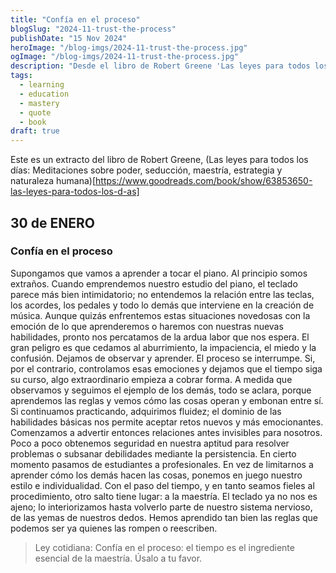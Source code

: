 ```yaml
---
title: "Confía en el proceso"
blogSlug: "2024-11-trust-the-process"
publishDate: "15 Nov 2024"
heroImage: "/blog-imgs/2024-11-trust-the-process.jpg"
ogImage: "/blog-imgs/2024-11-trust-the-process.jpg"
description: "Desde el libro de Robert Greene 'Las leyes para todos los días'. Aprender algo nuevo, como el piano, comienza con dificultad y confusión. Con práctica, se dominan las bases, surge confianza y se alcanza la maestría."
tags:
  - learning
  - education
  - mastery
  - quote
  - book
draft: true
---
```


Este es un extracto del libro de Robert Greene, (Las leyes para todos los días: Meditaciones sobre poder, seducción, maestría, estrategia y naturaleza humana)[https://www.goodreads.com/book/show/63853650-las-leyes-para-todos-los-d-as]

## 30 de ENERO

### Confía en el proceso

Supongamos que vamos a aprender a tocar el piano. Al principio somos extraños. Cuando emprendemos nuestro estudio del piano, el teclado parece más bien intimidatorio; no entendemos la relación entre las teclas, los acordes, los pedales y todo lo demás que interviene en la creación de música. Aunque quizás enfrentemos estas situaciones novedosas con la emoción de lo que aprenderemos o haremos con nuestras nuevas habilidades, pronto nos percatamos de la ardua labor que nos espera. El gran peligro es que cedamos al aburrimiento, la impaciencia, el miedo y la confusión. Dejamos de observar y aprender. El proceso se interrumpe. Si, por el contrario, controlamos esas emociones y dejamos que el tiempo siga su curso, algo extraordinario empieza a cobrar forma. A medida que observamos y seguimos el ejemplo de los demás, todo se aclara, porque aprendemos las reglas y vemos cómo las cosas operan y embonan entre sí. Si continuamos practicando, adquirimos fluidez; el dominio de las habilidades básicas nos permite aceptar retos nuevos y más emocionantes. Comenzamos a advertir entonces relaciones antes invisibles para nosotros. Poco a poco obtenemos seguridad en nuestra aptitud para resolver problemas o subsanar debilidades mediante la persistencia. En cierto momento pasamos de estudiantes a profesionales. En vez de limitarnos a aprender cómo los demás hacen las cosas, ponemos en juego nuestro estilo e individualidad. Con el paso del tiempo, y en tanto seamos fieles al procedimiento, otro salto tiene lugar: a la maestría. El teclado ya no nos es ajeno; lo interiorizamos hasta volverlo parte de nuestro sistema nervioso, de las yemas de nuestros dedos. Hemos aprendido tan bien las reglas que podemos ser ya quienes las rompen o reescriben.

> Ley cotidiana: Confía en el proceso: el tiempo es el ingrediente esencial de la maestría. Úsalo a tu favor.
